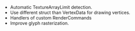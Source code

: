 - Automatic TextureArrayLimit detection.
- Use different struct than VertexData for drawing vertices.
- Handlers of custom RenderCommands
- Improve glyph rasterization.